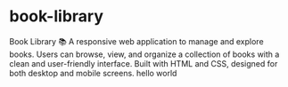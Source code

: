 # book-library
Book Library 📚 A responsive web application to manage and explore books. Users can browse, view, and organize a collection of books with a clean and user-friendly interface. Built with HTML and CSS, designed for both desktop and mobile screens.
hello world
<br>
